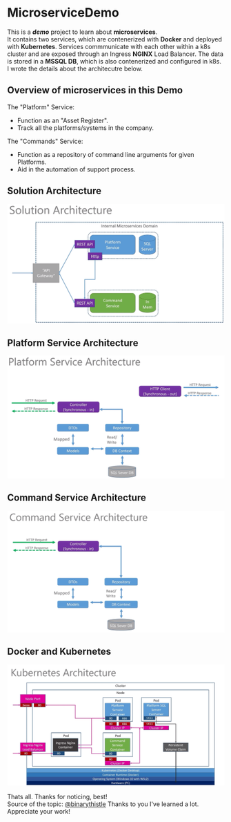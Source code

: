 # MicroserviceDemo
This is a _**demo**_ project to learn about **microservices**.
<br />
It contains two services, which are contenerized with **Docker** and deployed with **Kubernetes**.
Services commmunicate with each other within a k8s cluster and are exposed through an Ingress **NGINX** Load Balancer.
The data is stored in a **MSSQL DB**, which is also contenerized and configured in k8s.
<br />
I wrote the details about the architecutre below.

## Overview of microservices in this Demo
The "Platform" Service:
- Function as an "Asset Register".
- Track all the platforms/systems in the company.

The "Commands" Service:
- Function as a repository of command line arguments for given Platforms.
- Aid in the automation of support process.

## Solution Architecture
![Solution Architecture png is under DemoDescription/Solution_Architecture_01.png](https://raw.githubusercontent.com/Jopa-Przemyslaw/MicroserviceDemo/master/DemoDescription/Solution_Architecture_01.png?token=GHSAT0AAAAAABVFZKJY5NH5Q6MCZTJBJDOKYU46B4A)

## Platform Service Architecture
![Platform Service Architecture png is under DemoDescription/PlatformService_Architecture_01.png](https://raw.githubusercontent.com/Jopa-Przemyslaw/MicroserviceDemo/master/DemoDescription/PlatformService_Architecture_01.png?token=GHSAT0AAAAAABVFZKJZVTHBVT3OIMNA2POSYU46EWQ)

## Command Service Architecture
![Platform Service Architecture png is under DemoDescription/CommandService_Architecture_01.png](https://raw.githubusercontent.com/Jopa-Przemyslaw/MicroserviceDemo/master/DemoDescription/CommandService_Architecture_01.png?token=GHSAT0AAAAAABVFZKJY5JU4DE4ZW7UM3ZSWYU46GPQ)

## Docker and Kubernetes
![Platform Service Architecture png is under DemoDescription/Kubernetes_Architecture_01.png](https://raw.githubusercontent.com/Jopa-Przemyslaw/MicroserviceDemo/master/DemoDescription/Kubernetes_Architecture_01.png?token=GHSAT0AAAAAABVFZKJZ2ZRIAOVQRNARHYQIYU46JYQ)

Thats all. Thanks for noticing, best!
<br />
Source of the topic: [@binarythistle](https://www.youtube.com/watch?v=DgVjEo3OGBI) Thanks to you I've learned a lot. Appreciate your work!
